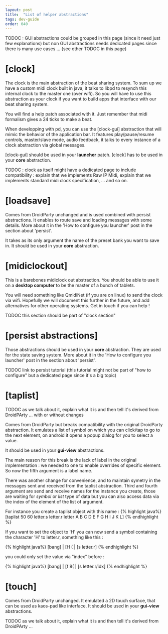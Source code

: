 ```yaml
---
layout: post
title:  "List of helper abstractions"
tags: dev-guide
order: 040
---
```


TODOC : GUI abstractions could be grouped in this page (since it need just few explanations) but non GUI abstractions needs dedicated pages since there is many use cases ... (see other TODOC in this page)


# [clock]

The clock is the main abstraction of the beat sharing system. To sum up we have a custom midi clock built in java, it talks to libpd to resynch this internal clock to the master one (over wifi). So you will have to use this abstraction as your clock if you want to build apps that interface with our beat sharing system.

You will find a help patch associated with it. Just remember that midi formalism gives a 24 ticks to make a beat.

When developping with pd, you can use the [clock-gui] abstraction that will mimic the behavior of the application bar. It features play/pause/resume controls, master/slave mode, audio feedback, it talks to every instance of a clock abstraction via global messages.

[clock-gui] should be used in your **launcher** patch.
[clock] has to be used in your **core** abstraction.

TODOC : clock as itself might have a dedicated page to include compatibility : explain that we implements Raw IP Midi, explain that we implements standard midi clock specification, ... and so on.

# [loadsave]

Comes from DroidParty unchanged and is used combined with persist abstractions. It enables to route save and loading messages with some details. More about it in the 'How to configure you launcher' post in the section about 'persist'.

It takes as its only argument the name of the preset bank you want to save in. 
It should be used in your **core** abstraction. 

# [midiclockout]

This is a barebones midiclock out abstraction. You should be able to use it on a **desktop computer** to be the master of a bunch of tablets.

You will need something like QmidiNet (if you are on linux) to send the clock via wifi. Hopefully we will document this further in the future, and add alternatives for other operating systems. Get in touch if you can help !

TODOC this section should be part of "clock section"

# [persist abstractions]

Those abstractions should be used in your **core** abstraction. They are used for the state saving system.
More about it in the 'How to configure you launcher' post in the section about 'persist'.

TODOC link to persist tutorial (this tutorial might not be part of "how to configure" but a dedicated page since it's a big topic)

# [taplist]

TODOC as we talk about it, explain what it is and then tell it's derived from DroidPArty ... with or without changes

Comes from DroidParty but breaks compatibility with the original DroidParty abstraction. It emulates a list of symbol on which you can click/tap to go to the next element, on android it opens a popup dialog for you to select a value. 

It should be used in your **gui-view** abstractions.

The main reason for this break is the lack of label in the original implementation : we needed to one to enable overrides of specific element. So now the fifth argument is a label name.

There was another change for convenience, and to maintain symetry in the messages sent and received from the taplist abstraction. Third and fourth argument are send and receive names for the instance you create, those are waiting for *symbol* or *list* type of data but you can also access data via the index of the element of the list of argument.

For instance you create a taplist object with this name :
{% highlight  java%} 
[taplist 50 60 letter.s letter.r letter A B C D E F G H I J K L]
{% endhighlight %}

If you want to set the object to 'H' you can now send a symbol containing the character 'H' to letter.r, something like this :

{% highlight  java%} 
[bang]
|
[H (
|
[s letter.r]
{% endhighlight %}


you could only set the value via "index" before :

{% highlight  java%} 
[bang]
|
[f 8(
|
[s letter.r/idx]
{% endhighlight %} 



# [touch]

Comes from DroidParty unchanged. It emulated a 2D touch surface, that can be used as kaos-pad like interface.
It should be used in your **gui-view** abstractions.

TODOC as we talk about it, explain what it is and then tell it's derived from DroidPArty ...
